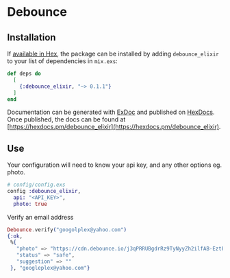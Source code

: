 # Debounce


## Installation

If [available in Hex](https://hex.pm/docs/publish), the package can be installed
by adding `debounce_elixir` to your list of dependencies in `mix.exs`:

```elixir
def deps do
  [
    {:debounce_elixir, "~> 0.1.1"}
  ]
end
```

Documentation can be generated with [ExDoc](https://github.com/elixir-lang/ex_doc)
and published on [HexDocs](https://hexdocs.pm). Once published, the docs can
be found at [https://hexdocs.pm/debounce_elixir](https://hexdocs.pm/debounce_elixir).

## Use

Your configuration will need to know your api key, and any other options eg. photo.

```elixir
# config/config.exs
config :debounce_elixir,
  api: "<API_KEY>",
  photo: true
```

Verify an email address

```elixir
Debounce.verify("googolplex@yahoo.com")
{:ok,
 %{
   "photo" => "https://cdn.debounce.io/j3qPRRUBgdrRz9TyNyyZh2ilfAB-EztFQY_Y0g5w_hTb2BvmWOGlroUuj9czIq-Xi51D_Z_RqtUlxCw76Rz4bYYdAPqziTsytZKiV6_gRWQ0y5Rlqstp0r6V3m_hJTYx6WHpKMnceGbIakF71mC505A1ROdZTNgEvLR85rTy--Fvllc1f3QGl0VfLBThqAqixILrBqKZAZNGD5xporjVLg==",
   "status" => "safe",
   "suggestion" => ""
 }, "googleplex@yahoo.com"}
```
